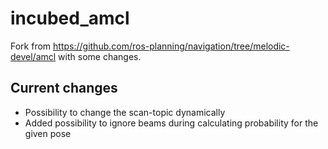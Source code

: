 # incubed_amcl

Fork from https://github.com/ros-planning/navigation/tree/melodic-devel/amcl with some changes.

## Current changes

* Possibility to change the scan-topic dynamically
* Added possibility to ignore beams during calculating probability for the given pose
